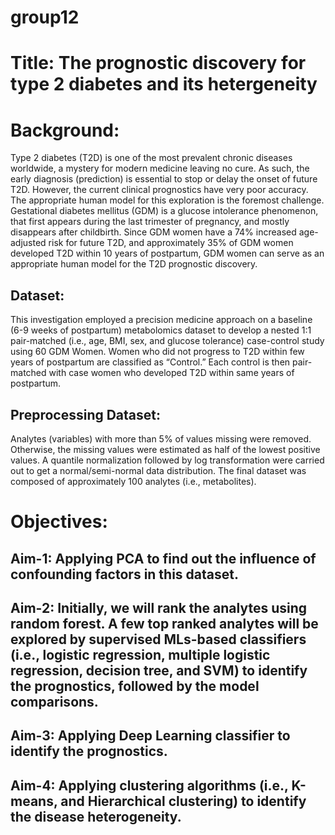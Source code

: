 # group12

# Title: The prognostic discovery for type 2 diabetes and its hetergeneity

# Background: 

Type 2 diabetes (T2D) is one of the most prevalent chronic diseases worldwide, a mystery for modern medicine leaving no cure. As such, the early diagnosis (prediction)  is essential to stop or delay the onset of future T2D. However, the current clinical prognostics have very poor accuracy. The appropriate human model for this exploration is the foremost challenge. Gestational diabetes mellitus (GDM) is a glucose intolerance phenomenon, that first appears during the last trimester of pregnancy, and mostly disappears after childbirth. Since GDM women have a 74% increased age-adjusted risk for future T2D, and approximately 35% of GDM women developed T2D within 10 years of postpartum, GDM women can serve as an appropriate human model for the T2D prognostic discovery. 

## Dataset: 
This investigation employed a precision medicine approach on a baseline (6-9 weeks of postpartum) metabolomics dataset to develop a nested 1:1 pair-matched (i.e., age, BMI, sex, and glucose tolerance) case-control study using 60 GDM Women. Women who did not progress to T2D within few years of postpartum are classified as “Control.” Each control is then pair-matched with case women who developed T2D within same years of postpartum. 

## Preprocessing Dataset:

Analytes (variables) with more than 5% of values missing were removed. Otherwise, the missing values were estimated as half of the lowest positive values. A quantile normalization followed by log transformation were carried out to get a normal/semi-normal data distribution. The final dataset was composed of approximately 100 analytes (i.e., metabolites).

# Objectives:

## Aim-1: Applying PCA to find out the influence of confounding factors in this dataset.
## Aim-2: Initially, we will rank the analytes using random forest. A few top ranked analytes will be explored by supervised MLs-based classifiers (i.e., logistic regression, multiple logistic regression, decision tree, and SVM) to identify the prognostics, followed by the model comparisons. 
## Aim-3: Applying Deep Learning classifier to identify the prognostics.
## Aim-4: Applying clustering algorithms (i.e., K-means, and Hierarchical clustering) to identify the disease heterogeneity.
